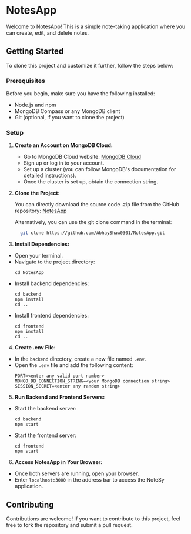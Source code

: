 # NotesApp

Welcome to NotesApp! This is a simple note-taking application where you can create, edit, and delete notes.

## Getting Started

To clone this project and customize it further, follow the steps below:

### Prerequisites

Before you begin, make sure you have the following installed:

- Node.js and npm
- MongoDB Compass or any MongoDB client
- Git (optional, if you want to clone the project)

### Setup

1. **Create an Account on MongoDB Cloud:**

   - Go to MongoDB Cloud website: [MongoDB Cloud](https://www.mongodb.com/cloud)
   - Sign up or log in to your account.
   - Set up a cluster (you can follow MongoDB's documentation for detailed instructions).
   - Once the cluster is set up, obtain the connection string.

2. **Clone the Project:**

   You can directly download the source code .zip file from the GitHub repository: [NotesApp](https://github.com/AbhayShaw0301/NotesApp)
   
   Alternatively, you can use the git clone command in the terminal:
   ```bash
     git clone https://github.com/AbhayShaw0301/NotesApp.git
   ```

3. **Install Dependencies:**

- Open your terminal.
- Navigate to the project directory:
  ```
  cd NotesApp
  ```
- Install backend dependencies:
  ```
  cd backend
  npm install
  cd ..
  ```
- Install frontend dependencies:
  ```
  cd frontend
  npm install
  cd ..
  ```

4. **Create .env File:**

- In the `backend` directory, create a new file named `.env`.
- Open the `.env` file and add the following content:
  ```
  PORT=<enter any valid port number>
  MONGO_DB_CONNECTION_STRING=<your MongoDB connection string>
  SESSION_SECRET=<enter any random string>
  ```

5. **Run Backend and Frontend Servers:**

- Start the backend server:
  ```
  cd backend
  npm start
  ```
- Start the frontend server:
  ```
  cd frontend
  npm start
  ```

6. **Access NotesApp in Your Browser:**

- Once both servers are running, open your browser.
- Enter `localhost:3000` in the address bar to access the NoteSy application.

## Contributing

Contributions are welcome! If you want to contribute to this project, feel free to fork the repository and submit a pull request.

